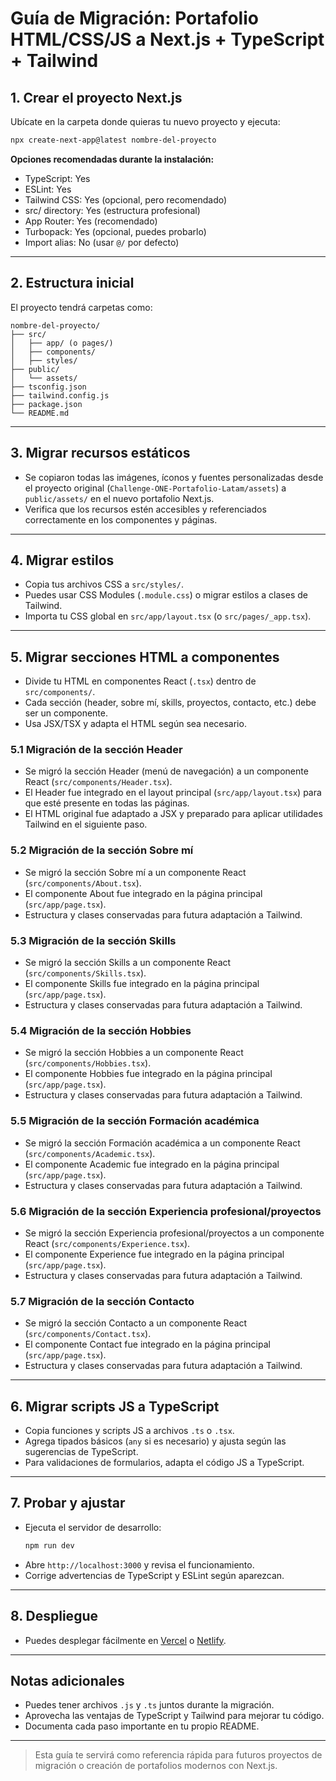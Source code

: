 # Guía de Migración: Portafolio HTML/CSS/JS a Next.js + TypeScript + Tailwind

## 1. Crear el proyecto Next.js

Ubícate en la carpeta donde quieras tu nuevo proyecto y ejecuta:

```bash
npx create-next-app@latest nombre-del-proyecto
```

**Opciones recomendadas durante la instalación:**
- TypeScript: Yes
- ESLint: Yes
- Tailwind CSS: Yes (opcional, pero recomendado)
- src/ directory: Yes (estructura profesional)
- App Router: Yes (recomendado)
- Turbopack: Yes (opcional, puedes probarlo)
- Import alias: No (usar `@/` por defecto)

---

## 2. Estructura inicial

El proyecto tendrá carpetas como:

```
nombre-del-proyecto/
├── src/
│   ├── app/ (o pages/)
│   ├── components/
│   ├── styles/
├── public/
│   └── assets/
├── tsconfig.json
├── tailwind.config.js
├── package.json
└── README.md
```

---

## 3. Migrar recursos estáticos

- Se copiaron todas las imágenes, íconos y fuentes personalizadas desde el proyecto original (`Challenge-ONE-Portafolio-Latam/assets`) a `public/assets/` en el nuevo portafolio Next.js.
- Verifica que los recursos estén accesibles y referenciados correctamente en los componentes y páginas.

---

## 4. Migrar estilos

- Copia tus archivos CSS a `src/styles/`.
- Puedes usar CSS Modules (`.module.css`) o migrar estilos a clases de Tailwind.
- Importa tu CSS global en `src/app/layout.tsx` (o `src/pages/_app.tsx`).

---

## 5. Migrar secciones HTML a componentes

- Divide tu HTML en componentes React (`.tsx`) dentro de `src/components/`.
- Cada sección (header, sobre mí, skills, proyectos, contacto, etc.) debe ser un componente.
- Usa JSX/TSX y adapta el HTML según sea necesario.

### 5.1 Migración de la sección Header

- Se migró la sección Header (menú de navegación) a un componente React (`src/components/Header.tsx`).
- El Header fue integrado en el layout principal (`src/app/layout.tsx`) para que esté presente en todas las páginas.
- El HTML original fue adaptado a JSX y preparado para aplicar utilidades Tailwind en el siguiente paso.

### 5.2 Migración de la sección Sobre mí

- Se migró la sección Sobre mí a un componente React (`src/components/About.tsx`).
- El componente About fue integrado en la página principal (`src/app/page.tsx`).
- Estructura y clases conservadas para futura adaptación a Tailwind.

### 5.3 Migración de la sección Skills

- Se migró la sección Skills a un componente React (`src/components/Skills.tsx`).
- El componente Skills fue integrado en la página principal (`src/app/page.tsx`).
- Estructura y clases conservadas para futura adaptación a Tailwind.

### 5.4 Migración de la sección Hobbies

- Se migró la sección Hobbies a un componente React (`src/components/Hobbies.tsx`).
- El componente Hobbies fue integrado en la página principal (`src/app/page.tsx`).
- Estructura y clases conservadas para futura adaptación a Tailwind.

### 5.5 Migración de la sección Formación académica

- Se migró la sección Formación académica a un componente React (`src/components/Academic.tsx`).
- El componente Academic fue integrado en la página principal (`src/app/page.tsx`).
- Estructura y clases conservadas para futura adaptación a Tailwind.

### 5.6 Migración de la sección Experiencia profesional/proyectos

- Se migró la sección Experiencia profesional/proyectos a un componente React (`src/components/Experience.tsx`).
- El componente Experience fue integrado en la página principal (`src/app/page.tsx`).
- Estructura y clases conservadas para futura adaptación a Tailwind.

### 5.7 Migración de la sección Contacto

- Se migró la sección Contacto a un componente React (`src/components/Contact.tsx`).
- El componente Contact fue integrado en la página principal (`src/app/page.tsx`).
- Estructura y clases conservadas para futura adaptación a Tailwind.

---

## 6. Migrar scripts JS a TypeScript

- Copia funciones y scripts JS a archivos `.ts` o `.tsx`.
- Agrega tipados básicos (`any` si es necesario) y ajusta según las sugerencias de TypeScript.
- Para validaciones de formularios, adapta el código JS a TypeScript.

---

## 7. Probar y ajustar

- Ejecuta el servidor de desarrollo:
  ```bash
  npm run dev
  ```
- Abre `http://localhost:3000` y revisa el funcionamiento.
- Corrige advertencias de TypeScript y ESLint según aparezcan.

---

## 8. Despliegue

- Puedes desplegar fácilmente en [Vercel](https://vercel.com/) o [Netlify](https://www.netlify.com/).

---

## Notas adicionales

- Puedes tener archivos `.js` y `.ts` juntos durante la migración.
- Aprovecha las ventajas de TypeScript y Tailwind para mejorar tu código.
- Documenta cada paso importante en tu propio README.

---

> Esta guía te servirá como referencia rápida para futuros proyectos de migración o creación de portafolios modernos con Next.js.

